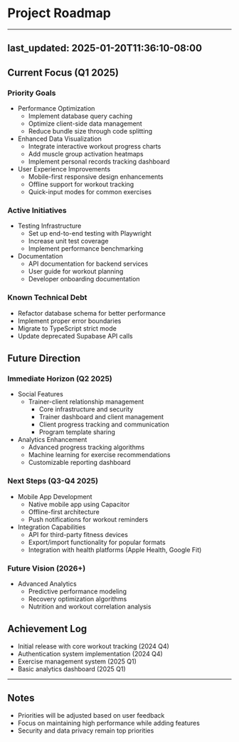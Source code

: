 # Project Roadmap

---
last_updated: 2025-01-20T11:36:10-08:00
---

## Current Focus (Q1 2025)

### Priority Goals
- Performance Optimization
  - Implement database query caching
  - Optimize client-side data management
  - Reduce bundle size through code splitting
- Enhanced Data Visualization
  - Integrate interactive workout progress charts
  - Add muscle group activation heatmaps
  - Implement personal records tracking dashboard
- User Experience Improvements
  - Mobile-first responsive design enhancements
  - Offline support for workout tracking
  - Quick-input modes for common exercises

### Active Initiatives
- Testing Infrastructure
  - Set up end-to-end testing with Playwright
  - Increase unit test coverage
  - Implement performance benchmarking
- Documentation
  - API documentation for backend services
  - User guide for workout planning
  - Developer onboarding documentation

### Known Technical Debt
- Refactor database schema for better performance
- Implement proper error boundaries
- Migrate to TypeScript strict mode
- Update deprecated Supabase API calls

## Future Direction

### Immediate Horizon (Q2 2025)
- Social Features
  - Trainer-client relationship management
    - Core infrastructure and security
    - Trainer dashboard and client management
    - Client progress tracking and communication
    - Program template sharing
- Analytics Enhancement
  - Advanced progress tracking algorithms
  - Machine learning for exercise recommendations
  - Customizable reporting dashboard

### Next Steps (Q3-Q4 2025)
- Mobile App Development
  - Native mobile app using Capacitor
  - Offline-first architecture
  - Push notifications for workout reminders
- Integration Capabilities
  - API for third-party fitness devices
  - Export/import functionality for popular formats
  - Integration with health platforms (Apple Health, Google Fit)

### Future Vision (2026+)
- Advanced Analytics
  - Predictive performance modeling
  - Recovery optimization algorithms
  - Nutrition and workout correlation analysis

## Achievement Log
- Initial release with core workout tracking (2024 Q4)
- Authentication system implementation (2024 Q4)
- Exercise management system (2025 Q1)
- Basic analytics dashboard (2025 Q1)

---
## Notes
- Priorities will be adjusted based on user feedback
- Focus on maintaining high performance while adding features
- Security and data privacy remain top priorities